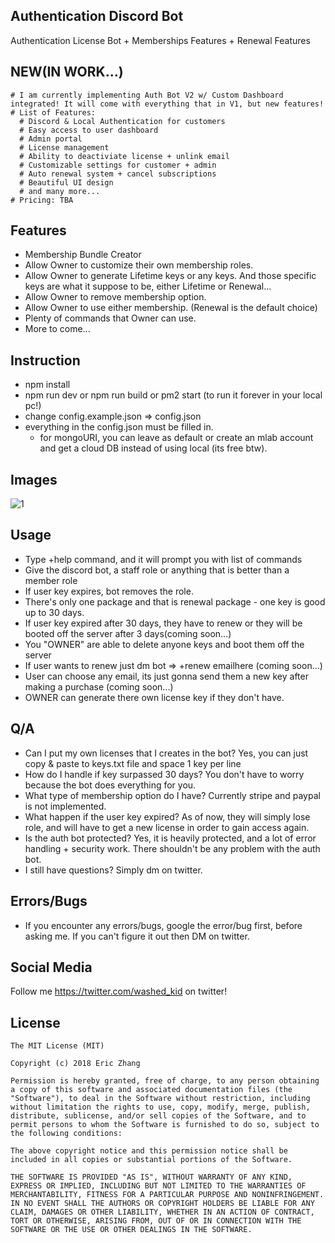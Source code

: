 ## Authentication Discord Bot

Authentication License Bot + Memberships Features + Renewal Features

## NEW(IN WORK...)

```
# I am currently implementing Auth Bot V2 w/ Custom Dashboard integrated! It will come with everything that in V1, but new features!
# List of Features:
  # Discord & Local Authentication for customers
  # Easy access to user dashboard
  # Admin portal
  # License management
  # Ability to deactiviate license + unlink email
  # Customizable settings for customer + admin
  # Auto renewal system + cancel subscriptions
  # Beautiful UI design
  # and many more...
# Pricing: TBA
```

## Features

- Membership Bundle Creator
- Allow Owner to customize their own membership roles.
- Allow Owner to generate Lifetime keys or any keys. And those specific keys are what it suppose to be, either Lifetime or Renewal...
- Allow Owner to remove membership option.
- Allow Owner to use either membership. (Renewal is the default choice)
- Plenty of commands that Owner can use.
- More to come...

## Instruction

- npm install
- npm run dev or npm run build or pm2 start (to run it forever in your local pc!)
- change config.example.json => config.json
- everything in the config.json must be filled in.
  - for mongoURI, you can leave as default or create an mlab account and get a cloud DB instead of using local (its free btw).

## Images

![1](https://i.imgur.com/3cAHvQQ.png)

## Usage

- Type +help command, and it will prompt you with list of commands
- Give the discord bot, a staff role or anything that is better than a member role
- If user key expires, bot removes the role.
- There's only one package and that is renewal package - one key is good up to 30 days.
- If user key expired after 30 days, they have to renew or they will be booted off the server after 3 days(coming soon...)
- You "OWNER" are able to delete anyone keys and boot them off the server
- If user wants to renew just dm bot => +renew emailhere (coming soon...)
- User can choose any email, its just gonna send them a new key after making a purchase (coming soon...)
- OWNER can generate there own license key if they don't have.

## Q/A

- Can I put my own licenses that I creates in the bot?
  Yes, you can just copy & paste to keys.txt file and space 1 key per line
- How do I handle if key surpassed 30 days?
  You don't have to worry because the bot does everything for you.
- What type of membership option do I have?
  Currently stripe and paypal is not implemented.
- What happen if the user key expired?
  As of now, they will simply lose role, and will have to get a new license in order to gain access again.
- Is the auth bot protected?
  Yes, it is heavily protected, and a lot of error handling + security work. There shouldn't be any problem with the auth bot.
- I still have questions?
  Simply dm on twitter.

## Errors/Bugs

- If you encounter any errors/bugs, google the error/bug first, before asking me. If you can't figure it out then DM on twitter.

## Social Media

Follow me https://twitter.com/washed_kid on twitter!

## License

```
The MIT License (MIT)

Copyright (c) 2018 Eric Zhang

Permission is hereby granted, free of charge, to any person obtaining a copy of this software and associated documentation files (the "Software"), to deal in the Software without restriction, including without limitation the rights to use, copy, modify, merge, publish, distribute, sublicense, and/or sell copies of the Software, and to permit persons to whom the Software is furnished to do so, subject to the following conditions:

The above copyright notice and this permission notice shall be included in all copies or substantial portions of the Software.

THE SOFTWARE IS PROVIDED "AS IS", WITHOUT WARRANTY OF ANY KIND, EXPRESS OR IMPLIED, INCLUDING BUT NOT LIMITED TO THE WARRANTIES OF MERCHANTABILITY, FITNESS FOR A PARTICULAR PURPOSE AND NONINFRINGEMENT. IN NO EVENT SHALL THE AUTHORS OR COPYRIGHT HOLDERS BE LIABLE FOR ANY CLAIM, DAMAGES OR OTHER LIABILITY, WHETHER IN AN ACTION OF CONTRACT, TORT OR OTHERWISE, ARISING FROM, OUT OF OR IN CONNECTION WITH THE SOFTWARE OR THE USE OR OTHER DEALINGS IN THE SOFTWARE.
```
